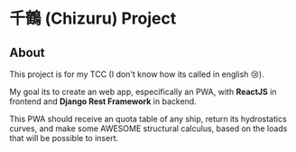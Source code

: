 # 千鶴 (Chizuru) Project

## About

This project is for my TCC (I don't know how its called in english 😢).

My goal its to create an web app, especifically an PWA, with **ReactJS** in frontend and **Django Rest Framework** in backend.

This PWA should receive an quota table of any ship, return its hydrostatics curves, and make some AWESOME structural calculus, based on the loads that will be possible to insert.
